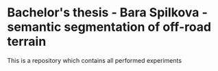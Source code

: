 # Bachelor's thesis - Bara Spilkova - semantic segmentation of off-road terrain
This is a repository which contains all performed experiments
